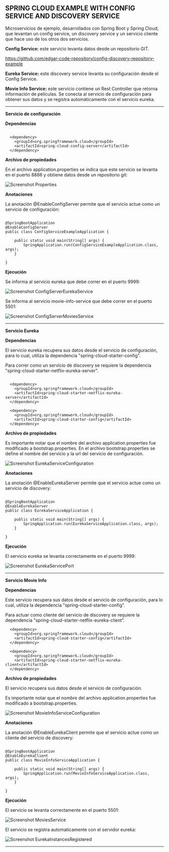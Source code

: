 SPRING CLOUD EXAMPLE WITH CONFIG SERVICE AND DISCOVERY SERVICE
--------------------------------------------------------------------------------------------------------------------

Microservicios de ejemplo, desarrollados con Spring Boot y Spring Cloud, que levantan un config service, 
un discovery service y un servicio cliente que hace uso de los otros dos servicios.

**Config Service:** este servicio levanta datos desde un repositorio GIT.

  https://github.com/edgar-code-repository/config-discovery-repository-example

**Eureka Service:** este discovery service levanta su configuración desde el Config Service.

**Movie Info Service:** este servicio contiene un Rest Controller que retorna información de películas.
Se conecta al servicio de configuración para obtener sus datos y se registra automáticamente con el servicio eureka. 

--------------------------------------------------------------------------------------------------------------------

**Servicio de configuración**

**Dependencias**

```

  <dependency>
    <groupId>org.springframework.cloud</groupId>
    <artifactId>spring-cloud-config-server</artifactId>
  </dependency>

```

**Archivo de propiedades**

En el archivo application.properties se indica que este servicio se levanta en el puerto 8888 y obtiene datos 
desde un repositorio git:

![Screenshot Properties](screenshots/config-service-app-props.png)


**Anotaciones**

La anotación @EnableConfigServer permite que el servicio actue como un servicio de configuración:

```

@SpringBootApplication
@EnableConfigServer
public class ConfigServiceExampleApplication {

	public static void main(String[] args) {
		SpringApplication.run(ConfigServiceExampleApplication.class, args);
	}

}

```

**Ejecución**

Se informa al servicio eureka que debe correr en el puerto 9999:

![Screenshot ConfigServerEurekaService](screenshots/config-server-eureka-service.png)


Se informa al servicio movie-info-service que debe correr en el puerto 5501:

![Screenshot ConfigServerMoviesService](screenshots/config-server-movies-service.png)

--------------------------------------------------------------------------------------------------------------------

**Servicio Eureka**

**Dependencias**

El servicio eureka recupera sus datos desde el servicio de configuración, para lo cual,
utiliza la dependencia "spring-cloud-starter-config".

Para correr como un servicio de discovery se requiere la dependencia "spring-cloud-starter-netflix-eureka-server".

```

  <dependency>
    <groupId>org.springframework.cloud</groupId>
    <artifactId>spring-cloud-starter-netflix-eureka-server</artifactId>
  </dependency>

  <dependency>
    <groupId>org.springframework.cloud</groupId>
    <artifactId>spring-cloud-starter-config</artifactId>
  </dependency>

```

**Archivo de propiedades**

Es importante notar que el nombre del archivo application.properties fue modificado a bootstrap.properties.
En el archivo bootstrap.properties se define el nombre del servicio y la url del servicio de configuración.

![Screenshot EurekaServiceConfiguration](screenshots/eureka-service-configuration.png)


**Anotaciones**

La anotación @EnableEurekaServer permite que el servicio actue como un servicio de discovery:

```

@SpringBootApplication
@EnableEurekaServer
public class EurekaServiceApplication {

	public static void main(String[] args) {
		SpringApplication.run(EurekaServiceApplication.class, args);
	}

}

```

**Ejecución**

El servicio eureka se levanta correctamente en el puerto 9999:

![Screenshot EurekaServicePort](screenshots/eureka-service-port-9999.png)

--------------------------------------------------------------------------------------------------------------------

**Servicio Movie Info**

**Dependencias**

Este servicio recupera sus datos desde el servicio de configuración, para lo cual,
utiliza la dependencia "spring-cloud-starter-config".

Para actuar como cliente del servicio de discovery se requiere la dependencia "spring-cloud-starter-netflix-eureka-client".

```
  <dependency>
    <groupId>org.springframework.cloud</groupId>
    <artifactId>spring-cloud-starter-config</artifactId>
  </dependency>

  <dependency>
    <groupId>org.springframework.cloud</groupId>
    <artifactId>spring-cloud-starter-netflix-eureka-client</artifactId>
  </dependency>

```

**Archivo de propiedades**

El servicio recupera sus datos desde el servicio de configuración.

Es importante notar que el nombre del archivo application.properties fue modificado a bootstrap.properties.

![Screenshot MovieInfoServiceConfiguration](screenshots/movie-info-service-configuration.png)


**Anotaciones**

La anotación @EnableEurekaClient permite que el servicio actue como un cliente del servicio de discovery:

```

@SpringBootApplication
@EnableEurekaClient
public class MovieInfoServiceApplication {

	public static void main(String[] args) {
		SpringApplication.run(MovieInfoServiceApplication.class, args);
	}

}

```

**Ejecución**

El servicio se levanta correctamente en el puerto 5501:

![Screenshot MoviesService](screenshots/movies-service.png)


El servicio se registra automaticamente con el servidor eureka:

![Screenshot EurekaInstancesRegistered](screenshots/eureka-instances-registered.png)


--------------------------------------------------------------------------------------------------------------------



